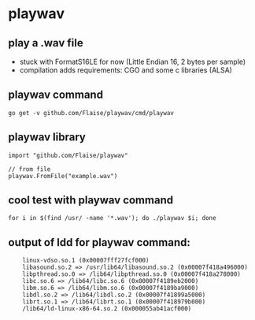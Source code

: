 # playwav

## play a .wav file

  * stuck with FormatS16LE for now (Little Endian 16, 2 bytes per sample)
  * compilation adds requirements: CGO and some c libraries (ALSA)

## playwav command
  ```go get -v github.com/Flaise/playwav/cmd/playwav```

## playwav library

```
import "github.com/Flaise/playwav"

// from file
playwav.FromFile("example.wav")

```

## cool test with playwav command

```
for i in $(find /usr/ -name '*.wav'); do ./playwav $i; done
```

## output of ldd for playwav command:

```
    linux-vdso.so.1 (0x00007fff27fcf000)
    libasound.so.2 => /usr/lib64/libasound.so.2 (0x00007f418a496000)
    libpthread.so.0 => /lib64/libpthread.so.0 (0x00007f418a278000)
    libc.so.6 => /lib64/libc.so.6 (0x00007f4189eb2000)
    libm.so.6 => /lib64/libm.so.6 (0x00007f4189ba9000)
    libdl.so.2 => /lib64/libdl.so.2 (0x00007f41899a5000)
    librt.so.1 => /lib64/librt.so.1 (0x00007f418979b000)
    /lib64/ld-linux-x86-64.so.2 (0x000055ab41acf000)
```
